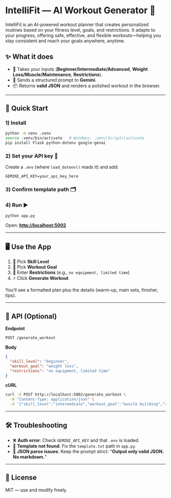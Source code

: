 # IntelliFit — AI Workout Generator 💪
IntelliFit is an AI-powered workout planner that creates personalized routines based on your fitness level, goals, and restrictions. It adapts to your progress, offering safe, effective, and flexible workouts—helping you stay consistent and reach your goals anywhere, anytime.

## ✨ What it does

* 🧭 Takes your inputs (**Beginner/Intermediate/Advanced**, **Weight Loss/Muscle/Maintenance**, **Restrictions**).
* 🧠 Sends a structured prompt to **Gemini**.
* 📦 Returns **valid JSON** and renders a polished workout in the browser.

---

## 🚀 Quick Start

### 1) Install

```bash
python -m venv .venv
source .venv/bin/activate   # Windows: .venv\Scripts\activate
pip install Flask python-dotenv google-genai
```

### 2) Set your API key 🔐

Create a `.env` (where `load_dotenv()` reads it) and add:

```
GEMINI_API_KEY=your_api_key_here
```

### 3) Confirm template path 🗂️

### 4) Run ▶️

```bash
python app.py
```

Open: **[http://localhost:5002](http://localhost:5002)**

---

## 🖥️ Use the App

1. 🧱 Pick **Skill Level**
2. 🎯 Pick **Workout Goal**
3. 🚧 Enter **Restrictions** (e.g., `no equipment, limited time`)
4. ⚡ Click **Generate Workout**

You’ll see a formatted plan plus the details (warm-up, main sets, finisher, tips).

---

## 🔌 API (Optional)

**Endpoint**

```
POST /generate_workout
```

**Body**

```json
{
  "skill_level": "beginner",
  "workout_goal": "weight loss",
  "restrictions": "no equipment, limited time"
}
```

**cURL**

```bash
curl -X POST http://localhost:5002/generate_workout \
  -H "Content-Type: application/json" \
  -d '{"skill_level":"intermediate","workout_goal":"muscle building","restrictions":"dumbbells only"}'
```

---

## 🛠️ Troubleshooting

* ❌ **Auth error**: Check `GEMINI_API_KEY` and that `.env` is loaded.
* 📄 **Template not found**: Fix the `template.txt` path in `app.py`.
* 🧩 **JSON parse issues**: Keep the prompt strict: “**Output only valid JSON. No markdown.**”

---

## 📜 License

MIT — use and modify freely.
